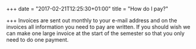 +++
date = "2017-02-21T12:25:30+01:00"
title = "How do I pay?"

+++
Invoices are sent out monthly to your e-mail address and on the invoices all information you need to pay are written. If you should wish we can make one large invoice at the start of the semester so that you only need to do one payment.